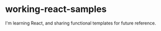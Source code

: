 # working-react-samples

I'm learning React, and sharing functional templates for future reference.
